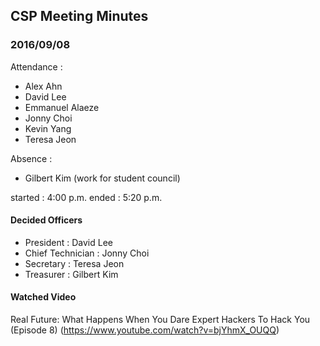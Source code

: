 ## CSP Meeting Minutes 

### 2016/09/08

Attendance : 

* Alex Ahn
* David Lee
* Emmanuel Alaeze
* Jonny Choi
* Kevin Yang
* Teresa Jeon

Absence :   
* Gilbert Kim (work for student council)

started : 4:00 p.m.
ended : 5:20 p.m.

#### Decided Officers 

* President : David Lee
* Chief Technician : Jonny Choi
* Secretary : Teresa Jeon
* Treasurer : Gilbert Kim

#### Watched Video

Real Future: What Happens When You Dare Expert Hackers To Hack You (Episode 8) (https://www.youtube.com/watch?v=bjYhmX_OUQQ)
 
             

